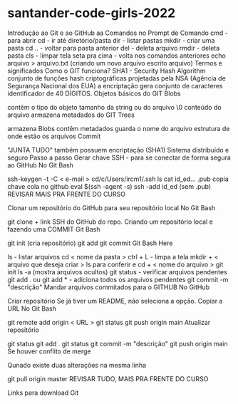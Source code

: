 # santander-code-girls-2022
Introdução ao Git e ao GitHub
aa
Comandos no Prompt de Comando
cmd - para abrir
cd - ir até diretório/pasta
dir - listar pastas
mkdir - criar uma pasta
cd .. - voltar para pasta anterior
del - deleta arquivo
rmdir - deleta pasta
cls - limpar tela
seta pra cima - volta nos comandos anteriores
echo arquivo > arquivo.txt (criando um novo arquivo escrito arquivo)
Termos e significados
Como o GIT funciona?
SHA1 - Security Hash Algorithm
conjunto de funções hash criptográficas projetadas pela NSA (Agência de Segurança Nacional dos EUA)
a encriptação gera conjunto de caracteres identificador de 40 DÍGITOS.
Objetos básicos do GIT
Blobs

contêm o tipo do objeto
tamanho da string ou do arquivo
\0
conteúdo do arquivo
armazena metadados do GIT
Trees

armazena Blobs
contêm metadados
guarda o nome do arquivo
estrutura de onde estão os arquivos
Commit

"JUNTA TUDO"
também possuem encriptação (SHA1)
Sistema distribuído e seguro
Passo a passo
Gerar chave SSH - para se conectar de forma segura ao GitHub
No Git Bash

ssh-keygen -t -C < e-mail >
cd/c/Users/ircm1/.ssh
ls
cat id_ed... .pub
copia chave
cola no github
eval $(ssh -agent -s)
ssh -add id_ed (sem .pub)
REVISAR MAIS PRA FRENTE DO CURSO

Clonar um repositório do GitHub para seu repositório local
No Git Bash

git clone + link SSH do GitHub do repo.
Criando um repositório local e fazendo uma COMMIT
Git Bash

git init (cria repositório)
git add
git commit
Git Bash Here

ls - listar arquivos
cd < nome da pasta >
ctrl + L - limpa a tela
mkdir + < arquivo que deseja criar >
ls para conferir e cd + < nome do arquivo >
git init
ls -a (mostra arquivos ocultos)
git status - verificar arquivos pendentes
git add . ou git add * - adiciona todos os arquivos pendentes
git commit -m "descrição"
Mandar arquivos commitados para o GITHUB
No GitHub

Criar repositório
Se já tiver um README, não seleciona a opção.
Copiar a URL
No Git Bash

git remote add origin < URL >
git status
git push origin main
Atualizar repositório

git status
git add .
git status
git commit -m "descrição"
git push origin main
Se houver conflito de merge

Qunado existe duas alterações na mesma linha

git pull origin master
REVISAR TUDO, MAIS PRA FRENTE DO CURSO

Links para download
Git